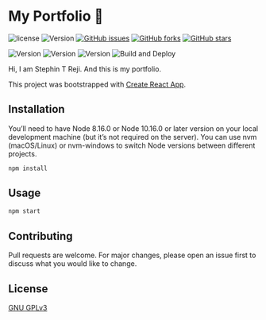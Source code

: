 #  My Portfolio 📖 

![license](https://img.shields.io/github/license/stephin007/myportfolio) 
![Version](https://img.shields.io/github/commit-activity/y/stephin007/myportfolio)
[![GitHub issues](https://img.shields.io/github/issues/stephin007/myportfolio)](https://github.com/stephin007/myportfolio/issues)
[![GitHub forks](https://img.shields.io/github/forks/stephin007/myportfolio)](https://github.com/stephin007/myportfolio/network)
[![GitHub stars](https://img.shields.io/github/stars/stephin007/myportfolio)](https://github.com/stephin007/myportfolio/stargazers)


![Version](https://img.shields.io/github/contributors/stephin007/myportfolio) 
![Version](https://img.shields.io/github/last-commit/stephin007/myportfolio) 
![Version](https://img.shields.io/github/package-json/v/stephin007/myportfolio) 
![Build and Deploy](https://github.com/stephin007/myportfolio/workflows/Build%20and%20Deploy/badge.svg)


Hi, I am Stephin T Reji. And this is my portfolio.

This project was bootstrapped with [Create React App](https://github.com/facebook/create-react-app).


## Installation
You’ll need to have Node 8.16.0 or Node 10.16.0 or later version on your local development machine (but it’s not required on the server). You can use nvm (macOS/Linux) or nvm-windows to switch Node versions between different projects.

```bash
npm install
```

## Usage

```bash
npm start
```

## Contributing
Pull requests are welcome. For major changes, please open an issue first to discuss what you would like to change.

## License
[GNU GPLv3](https://choosealicense.com/licenses/gpl-3.0/)
